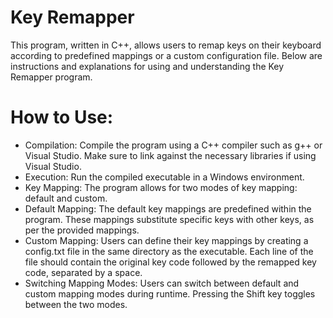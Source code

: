 # Key Remapper
This program, written in C++, allows users to remap keys on their keyboard according to predefined mappings or a custom configuration file. Below are instructions and explanations for using and understanding the Key Remapper program.

# How to Use:
- Compilation: Compile the program using a C++ compiler such as g++ or Visual Studio. Make sure to link against the necessary libraries if using Visual Studio.
- Execution: Run the compiled executable in a Windows environment.
- Key Mapping: The program allows for two modes of key mapping: default and custom.
 - Default Mapping: The default key mappings are predefined within the program. These mappings substitute specific keys with other keys, as per the provided mappings.
 - Custom Mapping: Users can define their key mappings by creating a config.txt file in the same directory as the executable. Each line of the file should contain the original key code followed by the remapped key code, separated by a space.
- Switching Mapping Modes: Users can switch between default and custom mapping modes during runtime. Pressing the Shift key toggles between the two modes.
